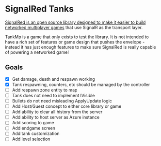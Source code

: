 # SignalRed Tanks

[SignalRed is an open source library designed to make it easier to build networked multiplayer games](https://github.com/profexorgeek/SignalRed) that use SignalR as the transport layer.

TankMp is a game that only exists to test the library. It is not intended to have a rich set of features or game design that pushes the envelope - instead it has just enough features to make sure SignalRed is really capable of powering a networked game!

## Goals

- [x] Get damage, death and respawn working
- [x] Tank respawning, counters, etc should be managed by the controller
- [ ] Add respawn zone entity to map
- [ ] Tank does not need to implement IVisible
- [ ] Bullets do not need misleading ApplyUpdate logic
- [ ] Add Host/Guest concept to either core library or game
- [ ] Add ability to clear all history from the server
- [ ] Add ability to host server as Azure instance
- [ ] Add scoring to game
- [ ] Add endgame screen
- [ ] Add tank customization
- [ ] Add level selection
